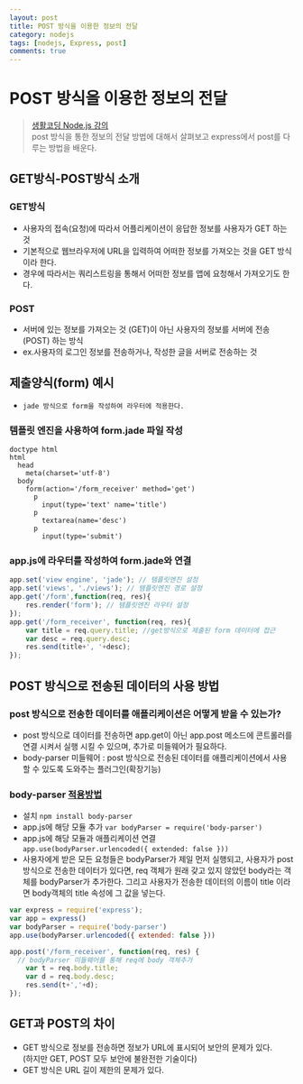 ```yaml
---
layout: post
title: POST 방식을 이용한 정보의 전달
category: nodejs
tags: [nodejs, Express, post]
comments: true
---
```

# POST 방식을 이용한 정보의 전달
> [생활코딩 Node.js 강의](https://opentutorials.org/course/2136/11949)      
> post 방식을 통한 정보의 전달 방법에 대해서 살펴보고 express에서 post를 다루는 방법을 배운다.

## GET방식-POST방식 소개
### GET방식
- 사용자의 접속(요청)에 따라서 어플리케이션이 응답한 정보를 사용자가 GET 하는 것
- 기본적으로 웹브라우저에 URL을 입력하여 어떠한 정보를 가져오는 것을 GET 방식이라 한다.
- 경우에 따라서는 쿼리스트링을 통해서 어떠한 정보를 앱에 요청해서 가져오기도 한다.
### POST
- 서버에 있는 정보를 가져오는 것 (GET)이 아닌 사용자의 정보를 서버에 전송(POST) 하는 방식
- ex.사용자의 로그인 정보를 전송하거나, 작성한 글을 서버로 전송하는 것  

## 제출양식(form) 예시
- `jade 방식으로 form을 작성하여 라우터에 적용한다.`

### 템플릿 엔진을 사용하여 form.jade 파일 작성
```
doctype html
html
  head
    meta(charset='utf-8')
  body
    form(action='/form_receiver' method='get')
      p
        input(type='text' name='title')
      p
        textarea(name='desc')
      p
        input(type='submit')
```

### app.js에 라우터를 작성하여 form.jade와 연결
```javascript
app.set('view engine', 'jade'); // 템플릿엔진 설정
app.set('views', './views'); // 템플릿엔진 경로 설정
app.get('/form',function(req, res){
	res.render('form'); // 템플릿엔진 라우터 설정
});
app.get('/form_receiver', function(req, res){
	var title = req.query.title; //get방식으로 제출된 form 데이터에 접근
	var desc = req.query.desc;
	res.send(title+', '+desc);
});
```

## POST 방식으로 전송된 데이터의 사용 방법
### post 방식으로 전송한 데이터를 애플리케이션은 어떻게 받을 수 있는가?
- post 방식으로 데이터를 전송하면 app.get이 아닌 app.post 메소드에 콘트롤러를 연결 시켜서 실행 시킬 수 있으며, 추가로 미들웨어가 필요하다.
- body-parser 미들웨어 : post 방식으로 전송된 데이터를 애플리케이션에서 사용할 수 있도록 도와주는 플러그인(확장기능)  
### body-parser [적용방법]([https://www.npmjs.com/package/body-parser])
- 설치 `npm install body-parser`
- app.js에 해당 모듈 추가 `var bodyParser = require('body-parser')`
- app.js에 해당 모듈과 애플리케이션 연결     
  `app.use(bodyParser.urlencoded({ extended: false }))`
- 사용자에게 받은 모든 요청들은 bodyParser가 제일 먼저 실행되고, 사용자가 post 방식으로 전송한 데이터가 있다면, req 객체가 원래 갖고 있지 않았던 body라는 객체를 bodyParser가 추가한다. 그리고 사용자가 전송한 데이터의 이름이 title 이라면 body객체의 title 속성에 그 값을 넣는다.
```javascript
var express = require('express');
var app = express()
var bodyParser = require('body-parser')
app.use(bodyParser.urlencoded({ extended: false }))

app.post('/form_receiver', function(req, res) {
  // bodyParser 미들웨어를 통해 req에 body 객체추가
	var t = req.body.title;
	var d = req.body.desc;
	res.send(t+','+d);
});
```

## GET과 POST의 차이
- GET 방식으로 정보를 전송하면 정보가 URL에 표시되어 보안의 문제가 있다.    
  (하지만 GET, POST 모두 보안에 불완전한 기술이다)
- GET 방식은 URL 길이 제한의 문제가 있다.
